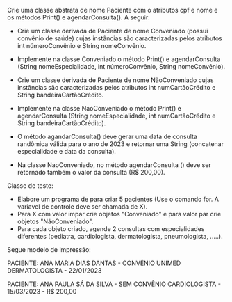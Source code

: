 Crie uma classe abstrata de nome Paciente com o atributos cpf e nome e os métodos Print() e agendarConsulta(). A seguir:

- Crie um classe derivada de Paciente de nome Conveniado (possui convênio de saúde) cujas instâncias são caracterizadas pelos atributos int númeroConvênio e String nomeConvênio.
- Implemente na classe Conveniado o método Print() e agendarConsulta (String nomeEspecialidade, int númeroConvênio, String nomeConvênio).

- Crie um classe derivada de Paciente de nome NãoConveniado cujas instâncias são caracterizadas pelos atributos int numCartãoCrédito e String bandeiraCartãoCrédito.
- Implemente na classe NaoConveniado o método Print() e agendarConsulta (String nomeEspecialidade, int numCartãoCrédito e String bandeiraCartãoCrédito).

- O método agandarConsulta() deve gerar uma data de consulta randômica válida para o ano de 2023 e retornar uma String (concatenar especialidade e data da consulta).
- Na classe NaoConveniado, no método agendarConsulta () deve ser retornado também o valor da consulta (R$ 200,00).

Classe de teste:

- Elabore um programa de para criar 5 pacientes (Use o comando for. A variavel de controle deve ser chamada de X).
- Para X com valor ímpar crie objetos "Conveniado" e para valor par crie objetos "NãoConveniado".
- Para cada objeto criado, agende 2 consultas com especialidades diferentes (pediatra, cardiologista, dermatologista, pneumologista, .....).

Segue modelo de impressão:

PACIENTE: ANA MARIA DIAS DANTAS - CONVÊNIO UNIMED
DERMATOLOGISTA - 22/01/2023

PACIENTE: ANA PAULA SÁ DA SILVA - SEM CONVÊNIO
CARDIOLOGISTA  - 15/03/2023 - R$ 200,00

